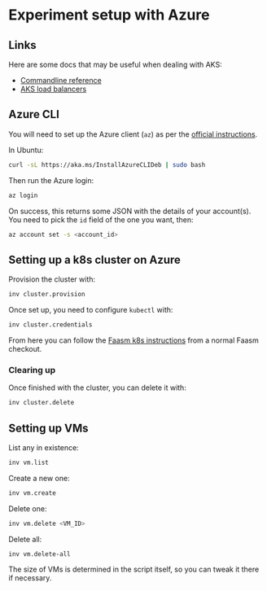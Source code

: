 # Experiment setup with Azure

## Links

Here are some docs that may be useful when dealing with AKS:

- [Commandline
  reference](https://docs.microsoft.com/en-us/cli/azure/aks?view=azure-cli-latest)
- [AKS load
  balancers](https://docs.microsoft.com/en-us/azure/aks/load-balancer-standard)

## Azure CLI

You will need to set up the Azure client (`az`) as per the [official
instructions](https://docs.microsoft.com/en-us/cli/azure/install-azure-cli).

In Ubuntu:

```bash
curl -sL https://aka.ms/InstallAzureCLIDeb | sudo bash
```

Then run the Azure login:

```bash
az login
```

On success, this returns some JSON with the details of your account(s). You need
to pick the `id` field of the one you want, then:

```bash
az account set -s <account_id>
```

## Setting up a k8s cluster on Azure

Provision the cluster with:

```bash
inv cluster.provision
```

Once set up, you need to configure `kubectl` with:

```bash
inv cluster.credentials
```

From here you can follow the [Faasm k8s
instructions](https://faasm.readthedocs.io/en/latest/source/kubernetes.html)
from a normal Faasm checkout.

### Clearing up

Once finished with the cluster, you can delete it with:

```bash
inv cluster.delete
```

## Setting up VMs

List any in existence:

```bash
inv vm.list
```

Create a new one:

```bash
inv vm.create
```

Delete one:

```bash
inv vm.delete <VM_ID>
```

Delete all:

```bash
inv vm.delete-all
```

The size of VMs is determined in the script itself, so you can tweak it there if
necessary.

